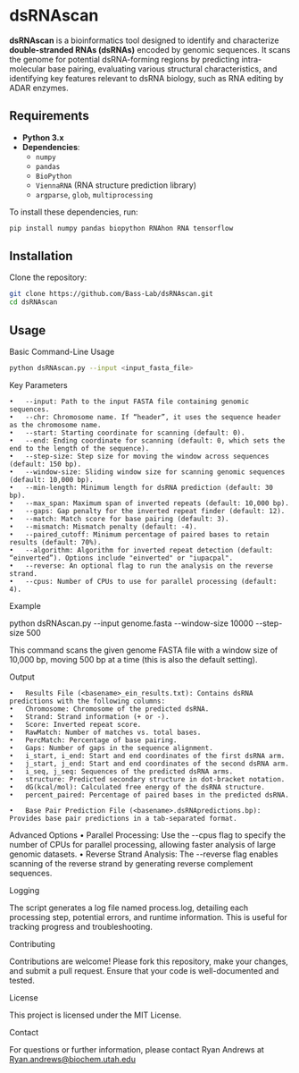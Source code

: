 # dsRNAscan

**dsRNAscan** is a bioinformatics tool designed to identify and characterize **double-stranded RNAs (dsRNAs)** encoded by genomic sequences. It scans the genome for potential dsRNA-forming regions by predicting intra-molecular base pairing, evaluating various structural characteristics, and identifying key features relevant to dsRNA biology, such as RNA editing by ADAR enzymes.

## Requirements

- **Python 3.x**
- **Dependencies**:
  - `numpy`
  - `pandas`
  - `BioPython`
  - `ViennaRNA` (RNA structure prediction library)
  - `argparse`, `glob`, `multiprocessing`

To install these dependencies, run:

```bash
pip install numpy pandas biopython RNAhon RNA tensorflow
```

## Installation

Clone the repository:

```bash
git clone https://github.com/Bass-Lab/dsRNAscan.git
cd dsRNAscan
```

## Usage

Basic Command-Line Usage

```bash
python dsRNAscan.py --input <input_fasta_file> 
```

Key Parameters

	•	--input: Path to the input FASTA file containing genomic sequences.
	•	--chr: Chromosome name. If “header”, it uses the sequence header as the chromosome name.
	•	--start: Starting coordinate for scanning (default: 0).
	•	--end: Ending coordinate for scanning (default: 0, which sets the end to the length of the sequence).
	•	--step-size: Step size for moving the window across sequences (default: 150 bp).
	•	--window-size: Sliding window size for scanning genomic sequences (default: 10,000 bp).
	•	--min-length: Minimum length for dsRNA prediction (default: 30 bp).
	•	--max_span: Maximum span of inverted repeats (default: 10,000 bp).
	•	--gaps: Gap penalty for the inverted repeat finder (default: 12).
	•	--match: Match score for base pairing (default: 3).
	•	--mismatch: Mismatch penalty (default: -4).
	•	--paired_cutoff: Minimum percentage of paired bases to retain results (default: 70%).
	•	--algorithm: Algorithm for inverted repeat detection (default: “einverted”). Options include "einverted" or "iupacpal".
	•	--reverse: An optional flag to run the analysis on the reverse strand.
	•	--cpus: Number of CPUs to use for parallel processing (default: 4).

Example

python dsRNAscan.py --input genome.fasta --window-size 10000 --step-size 500 

This command scans the given genome FASTA file with a window size of 10,000 bp, moving 500 bp at a time (this is also the default setting).

Output

	•	Results File (<basename>_ein_results.txt): Contains dsRNA predictions with the following columns:
	•	Chromosome: Chromosome of the predicted dsRNA.
	•	Strand: Strand information (+ or -).
	•	Score: Inverted repeat score.
	•	RawMatch: Number of matches vs. total bases.
	•	PercMatch: Percentage of base pairing.
	•	Gaps: Number of gaps in the sequence alignment.
	•	i_start, i_end: Start and end coordinates of the first dsRNA arm.
	•	j_start, j_end: Start and end coordinates of the second dsRNA arm.
	•	i_seq, j_seq: Sequences of the predicted dsRNA arms.
	•	structure: Predicted secondary structure in dot-bracket notation.
	•	dG(kcal/mol): Calculated free energy of the dsRNA structure.
	•	percent_paired: Percentage of paired bases in the predicted dsRNA.
 
	•	Base Pair Prediction File (<basename>.dsRNApredictions.bp): Provides base pair predictions in a tab-separated format.

Advanced Options
	• Parallel Processing: Use the --cpus flag to specify the number of CPUs for parallel processing, allowing faster analysis of large genomic datasets.
	•	Reverse Strand Analysis: The --reverse flag enables scanning of the reverse strand by generating reverse complement sequences.



Logging

The script generates a log file named process.log, detailing each processing step, potential errors, and runtime information. This is useful for tracking progress and troubleshooting.

Contributing

Contributions are welcome! Please fork this repository, make your changes, and submit a pull request. Ensure that your code is well-documented and tested.

License

This project is licensed under the MIT License.

Contact

For questions or further information, please contact Ryan Andrews at Ryan.andrews@biochem.utah.edu

